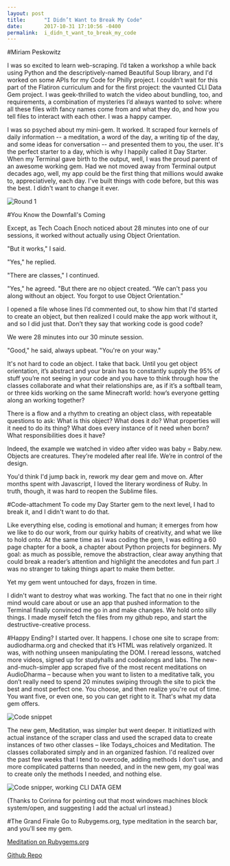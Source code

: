```yaml
---
layout: post
title:      "I Didn’t Want to Break My Code"
date:       2017-10-31 17:10:56 -0400
permalink:  i_didn_t_want_to_break_my_code
---
```


#Miriam Peskowitz

I was so excited to learn web-scraping. I’d taken a workshop a while back using Python and the descriptively-named Beautiful Soup library, and I'd worked on some APIs for my Code for Philly project. I couldn’t wait for this part of the Flatiron curriculum and for the first project: the vaunted CLI Data Gem project. I was geek-thrilled to watch the video about bundling, too, and requirements, a combination of mysteries I’d always wanted to solve: where all these files with fancy names come from and what they do, and how you tell files to interact with each other. I was a happy camper. 

I was so psyched about my mini-gem. It worked. It scraped four kernels of daily information -- a meditation, a word of the day, a writing tip of the day, and some ideas for conversation -- and presented them to you, the user. It's the perfect starter to a day, which is why I happily called it Day Starter. When my Terminal gave birth to the output, well, I was the proud parent of an awesome working gem. Had we not moved away from Terminal output decades ago, well, my app could be the first thing that millions would awake to, appreciatively, each day. I've built things with code before, but this was the best. I didn't want to change it ever. 


![Round 1](http://res.cloudinary.com/tech-stories/image/upload/c_scale,e_trim:10,h_197/v1509472154/Screen_Shot_2017-10-18_at_9.29.08_AM_vzxpku.png)

#You Know the Downfall's Coming

Except, as Tech Coach Enoch noticed about 28 minutes into one of our sessions, it worked without actually using Object Orientation. 

"But it works," I said. 

"Yes," he replied. 

"There are classes," I continued. 

"Yes," he agreed. "But there are no object created. “We can't pass you along without an object. You forgot to use Object Orientation.”

I opened a file whose lines I’d commented out, to show him that I'd started to create an object, but then realized I could make the app work without it, and so I did just that. Don’t they say that working code is good code? 

We were 28 minutes into our 30 minute session.

"Good," he said, always upbeat. "You're on your way." 

It's not hard to code an object. I take that back. Until you get object orientation, it’s abstract and your brain has to constantly supply the 95% of stuff you’re not seeing in your code and you have to think through how the classes collaborate and what their relationships are, as if it’s a softball team, or three kids working on the same Minecraft world: how’s everyone getting along an working together? 

There is a flow and a rhythm to creating an object class, with repeatable questions to ask: 
	What is this object? 
	What does it do? 
	What properties will it need to do its thing?
	What does every instance of it need when born?
	What responsibilities does it have? 

Indeed, the example we watched in video after video was baby = Baby.new. Objects are creatures. They’re modeled after real life. We’re in control of the design. 

You'd think I'd jump back in, rework my dear gem and move on. After months spent with Javascript, I loved the literary wordiness of Ruby. In truth, though, it was hard to reopen the Sublime files.

#Code-attachment
To code my Day Starter gem to the next level, I had to break it, and I didn't want to do that. 

Like everything else, coding is emotional and human; it emerges from how we like to do our work, from our quirky habits of creativity, and what we like to hold onto. At the same time as I was coding the gem, I was editing a 60 page chapter for a book, a chapter about Python projects for beginners. My goal: as much as possible, remove the abstraction, clear away anything that could break a reader’s attention and highlight the anecdotes and fun part .I was no stranger to taking things apart to make them better. 

Yet my gem went untouched for days, frozen in time. 

I didn't want to destroy what was working. The fact that no one in their right mind would care about or use an app that pushed information to the Terminal finally convinced me go in and make changes. We hold onto silly things. I made myself fetch the files from my github repo, and start the destructive-creative process. 

#Happy Ending? 
I started over. It happens. I chose one site to scrape from: audiodharma.org and checked that it’s HTML was relatively organized. It was, with nothing unseen manipulating the DOM. I reread lessons, watched more videos, signed up for studyhalls and codealongs and labs. The new-and-much-simpler app scraped five of the most recent meditations on AudioDharma – because when you want to listen to a meditative talk, you don’t really need to spend 20 minutes swiping through the site to pick the best and most perfect one. You choose, and then realize you're out of time. You want five, or even one, so you can get right to it. That's what my data gem offers. 

![Code snippet](http://res.cloudinary.com/tech-stories/image/upload/v1509473741/Screen_Shot_2017-10-31_at_2.15.08_PM_te9ztx.png)

The new gem, Meditation, was simpler but went deeper. It initiatlized with actual instance of the scraper class and used the scraped data to create instances of two other classes – like Todays_choices and Meditation. The classes collaborated simply and in an organized fashion. I'd realized over the past few weeks that I tend to overcode, adding methods I don't use, and more complicated patterns than needed, and in the new gem, my goal was to create only the methods I needed, and nothing else.  

![Code snipper, working CLI DATA GEM](http://res.cloudinary.com/tech-stories/image/upload/v1509484068/Screen_Shot_2017-10-31_at_5.07.05_PM_jllnq5.png)

(Thanks to Corinna for pointing out that most windows machines block system/open, and suggesting I add the actual url instead.)

#The Grand Finale
Go to Rubygems.org, type meditation in the search bar, and you'll see my gem.

[Meditation on Rubygems.org ](https://rubygems.org/gems/meditation)

[Github Repo](https://github.com/MiriamPeskowitz/CLI-meditation/tree/working)



